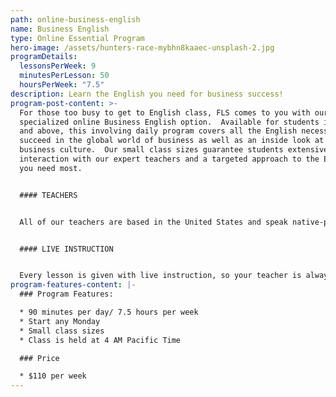```yaml
---
path: online-business-english
name: Business English
type: Online Essential Program
hero-image: /assets/hunters-race-mybhn8kaaec-unsplash-2.jpg
programDetails:
  lessonsPerWeek: 9
  minutesPerLesson: 50
  hoursPerWeek: "7.5"
description: Learn the English you need for business success!
program-post-content: >-
  For those too busy to get to English class, FLS comes to you with our
  specialized online Business English option.  Available for students in Level 9
  and above, this involving daily program covers all the English necessary to
  succeed in the global world of business as well as an inside look at American
  business culture.  Our small class sizes guarantee students extensive
  interaction with our expert teachers and a targeted approach to the English
  you need most.


  #### TEACHERS


  All of our teachers are based in the United States and speak native-proficient level English. Every teacher has a TEFL Certificate or Master's Degree and extensive instructional experience.


  #### LIVE INSTRUCTION


  Every lesson is given with live instruction, so your teacher is always there to provide feedback and correction. You'll meet and practice with students from around the world as you improve your English skills together!
program-features-content: |-
  ### Program Features:

  * 90 minutes per day/ 7.5 hours per week
  * Start any Monday 
  * Small class sizes
  * Class is held at 4 AM Pacific Time

  ### Price

  * $110 per week
---
```

